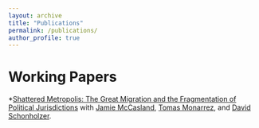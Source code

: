 ```yaml
---
layout: archive
title: "Publications"
permalink: /publications/
author_profile: true
---
```


Working Papers
======
*[Shattered Metropolis: The Great Migration and the Fragmentation of Political Jurisdictions](http://academicpages.github.io/files/munis.pdf)
with [Jamie McCasland](https://sites.google.com/site/jamiemccasland/), [Tomas Monarrez](https://sites.google.com/site/tmonarrez/), and [David Schonholzer](https://www.davidschonholzer.com/).
